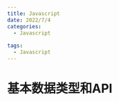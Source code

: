 ```yaml
---
title: Javascript
date: 2022/7/4
categories:
  - Javascript
  
tags:
  - Javascript
---
```


# 基本数据类型和API
